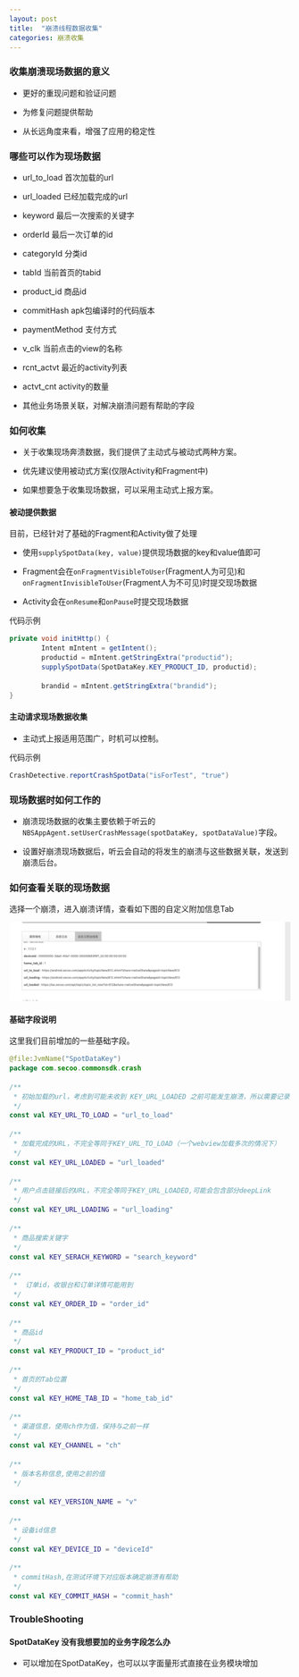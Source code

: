 ```yaml
---
layout: post
title:  "崩溃线程数据收集"
categories: 崩溃收集
---
```

### 收集崩溃现场数据的意义

  * 更好的重现问题和验证问题

  * 为修复问题提供帮助

  * 从长远角度来看，增强了应用的稳定性

### 哪些可以作为现场数据

  * url_to_load  首次加载的url    

  * url_loaded   已经加载完成的url  

  * keyword  最后一次搜索的关键字  

  * orderId 最后一次订单的id

  * categoryId  分类id

  * tabId 当前首页的tabid 

  * product_id 商品id

  * commitHash apk包编译时的代码版本

  * paymentMethod  支付方式

  * v_clk  当前点击的view的名称

  * rcnt_actvt  最近的activity列表

  * actvt_cnt  activity的数量
  
  * 其他业务场景关联，对解决崩溃问题有帮助的字段


### 如何收集

  * 关于收集现场奔溃数据，我们提供了主动式与被动式两种方案。

  * 优先建议使用被动式方案(仅限Activity和Fragment中)

  * 如果想要急于收集现场数据，可以采用主动式上报方案。

#### 被动提供数据

目前，已经针对了基础的Fragment和Activity做了处理

  * 使用`supplySpotData(key, value)`提供现场数据的key和value值即可
  
  * Fragment会在`onFragmentVisibleToUser`(Fragment人为可见)和`onFragmentInvisibleToUser`(Fragment人为不可见)时提交现场数据

  * Activity会在`onResume`和`onPause`时提交现场数据

代码示例

```java
private void initHttp() {
        Intent mIntent = getIntent();
        productid = mIntent.getStringExtra("productid");
        supplySpotData(SpotDataKey.KEY_PRODUCT_ID, productid);

        brandid = mIntent.getStringExtra("brandid");
}
```

#### 主动请求现场数据收集

  * 主动式上报适用范围广，时机可以控制。

代码示例

```java
CrashDetective.reportCrashSpotData("isForTest", "true")
```

### 现场数据时如何工作的

  * 崩溃现场数据的收集主要依赖于听云的`NBSAppAgent.setUserCrashMessage(spotDataKey, spotDataValue)`字段。

  * 设置好崩溃现场数据后，听云会自动的将发生的崩溃与这些数据关联，发送到崩溃后台。


### 如何查看关联的现场数据

选择一个崩溃，进入崩溃详情，查看如下图的自定义附加信息Tab

![tingyun_crash_spot_data](../assets/img/tingyun_crash_spot_data.png)

#### 基础字段说明

这里我们目前增加的一些基础字段。

```kotlin
@file:JvmName("SpotDataKey")
package com.secoo.commonsdk.crash

/**
 * 初始加载的url，考虑到可能未收到 KEY_URL_LOADED 之前可能发生崩溃，所以需要记录
 */
const val KEY_URL_TO_LOAD = "url_to_load"

/**
 * 加载完成的URL，不完全等同于KEY_URL_TO_LOAD（一个webview加载多次的情况下）
 */
const val KEY_URL_LOADED = "url_loaded"

/**
 * 用户点击链接后的URL，不完全等同于KEY_URL_LOADED,可能会包含部分deepLink
 */
const val KEY_URL_LOADING = "url_loading"

/**
 * 商品搜索关键字
 */
const val KEY_SERACH_KEYWORD = "search_keyword"

/**
 *  订单id，收银台和订单详情可能用到
 */
const val KEY_ORDER_ID = "order_id"

/**
 * 商品id
 */
const val KEY_PRODUCT_ID = "product_id"

/**
 * 首页的Tab位置
 */
const val KEY_HOME_TAB_ID = "home_tab_id"

/**
 * 渠道信息，使用ch作为值，保持与之前一样
 */
const val KEY_CHANNEL = "ch"

/**
 * 版本名称信息,使用之前的值
 */

const val KEY_VERSION_NAME = "v"

/**
 * 设备id信息
 */
const val KEY_DEVICE_ID = "deviceId"

/**
 * commitHash,在测试环境下对应版本确定崩溃有帮助
 */
const val KEY_COMMIT_HASH = "commit_hash"

```

### TroubleShooting

#### SpotDataKey 没有我想要加的业务字段怎么办

  * 可以增加在SpotDataKey，也可以以字面量形式直接在业务模块增加

